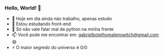 ### Hello, World! 👋

- 🔭 Hoje em dia ainda não trabalho, apenas estudo
- 🌱 Estou estudando front-end
- 💬 Só não vale falar mal de python na minha frente
- 📫 Você pode me encontrar em: gabrielbotelhomalenowitch@gmail.com 😄
- ⚡ O maior segredo do universo é 0/0 

